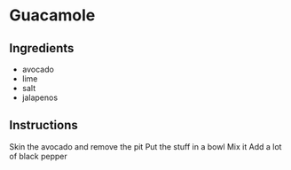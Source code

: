 # Guacamole
## Ingredients
* avocado
* lime
* salt
* jalapenos
## Instructions
Skin the avocado and remove the pit
Put the stuff in a bowl
Mix it
Add a lot of black pepper
